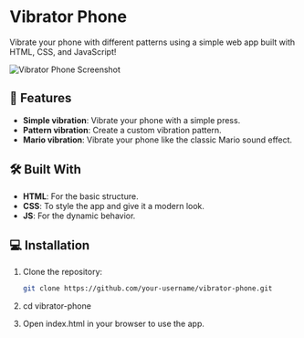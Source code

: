 # Vibrator Phone

Vibrate your phone with different patterns using a simple web app built with HTML, CSS, and JavaScript!

![Vibrator Phone Screenshot](https://i.ibb.co/xqfmBWZ/Screenshot-2.png)

## 🚀 Features

- **Simple vibration**: Vibrate your phone with a simple press.
- **Pattern vibration**: Create a custom vibration pattern.
- **Mario vibration**: Vibrate your phone like the classic Mario sound effect.

## 🛠️ Built With

- **HTML**: For the basic structure.
- **CSS**: To style the app and give it a modern look.
- **JS**: For the dynamic behavior.

## 💻 Installation

1. Clone the repository:

   ```bash
   git clone https://github.com/your-username/vibrator-phone.git

   ```

2. cd vibrator-phone

3. Open index.html in your browser to use the app.
